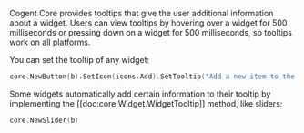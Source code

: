 Cogent Core provides tooltips that give the user additional information about a widget. Users can view tooltips by hovering over a widget for 500 milliseconds or pressing down on a widget for 500 milliseconds, so tooltips work on all platforms.

You can set the tooltip of any widget:

```Go
core.NewButton(b).SetIcon(icons.Add).SetTooltip("Add a new item to the list")
```

Some widgets automatically add certain information to their tooltip by implementing the [[doc:core.Widget.WidgetTooltip]] method, like sliders:

```Go
core.NewSlider(b)
```

